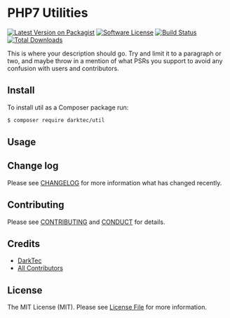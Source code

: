 # PHP7 Utilities

[![Latest Version on Packagist][ico-version]][link-packagist]
[![Software License][ico-license]](LICENSE.md)
[![Build Status][ico-travis]][link-travis]
[![Total Downloads][ico-downloads]][link-downloads]

This is where your description should go. Try and limit it to a paragraph or two, and maybe throw in a mention of what
PSRs you support to avoid any confusion with users and contributors.

## Install

To install util as a Composer package run:

``` bash
$ composer require darktec/util
```

## Usage


## Change log

Please see [CHANGELOG](CHANGELOG.md) for more information what has changed recently.

## Contributing

Please see [CONTRIBUTING](CONTRIBUTING.md) and [CONDUCT](CONDUCT.md) for details.

## Credits

- [DarkTec][link-author]
- [All Contributors][link-contributors]

## License

The MIT License (MIT). Please see [License File](LICENSE.md) for more information.

[ico-version]: https://img.shields.io/packagist/v/darktec/util.svg?style=flat-square
[ico-license]: https://img.shields.io/packagist/l/darktec/util.svg?style=flat-square
[ico-travis]: https://img.shields.io/travis/darktec/util/1.0.1.svg?style=flat-square
[ico-downloads]: https://img.shields.io/packagist/dt/darktec/util.svg?style=flat-square

[link-packagist]: https://packagist.org/packages/darktec/util
[link-travis]: https://travis-ci.org/darktec/util
[link-downloads]: https://packagist.org/packages/darktec/util
[link-author]: https://github.com/darktec
[link-contributors]: ../../contributors